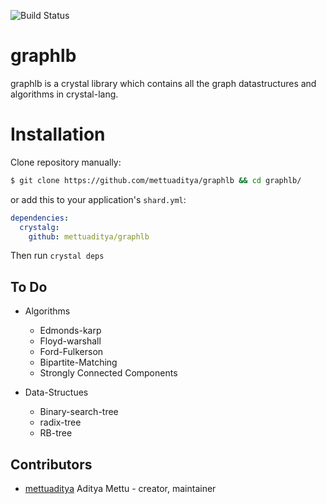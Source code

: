 ![Build Status](https://travis-ci.org/TobiasGSmollett/crystalg.svg?branch=master)
# graphlb
graphlb is a crystal library which contains all the graph datastructures and algorithms in crystal-lang.

# Installation

Clone repository manually:

```sh
$ git clone https://github.com/mettuaditya/graphlb && cd graphlb/
```
or  add this to your application's `shard.yml`:

```yaml
dependencies:
  crystalg:
    github: mettuaditya/graphlb
```

Then run `crystal deps`


## To Do

* Algorithms
  * Edmonds-karp
  * Floyd-warshall
  * Ford-Fulkerson
  * Bipartite-Matching
  * Strongly Connected Components
  
* Data-Structues
  * Binary-search-tree
  * radix-tree
  * RB-tree

## Contributors

- [mettuaditya](https://github.com/mettuaditya) Aditya Mettu - creator, maintainer
